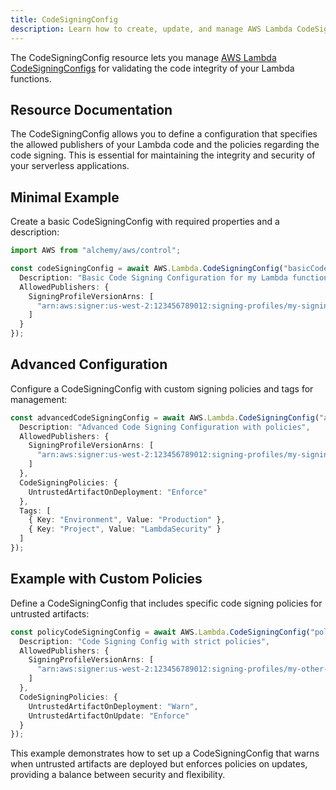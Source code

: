 ```yaml
---
title: CodeSigningConfig
description: Learn how to create, update, and manage AWS Lambda CodeSigningConfigs using Alchemy Cloud Control.
---
```


The CodeSigningConfig resource lets you manage [AWS Lambda CodeSigningConfigs](https://docs.aws.amazon.com/lambda/latest/userguide/) for validating the code integrity of your Lambda functions.

## Resource Documentation

The CodeSigningConfig allows you to define a configuration that specifies the allowed publishers of your Lambda code and the policies regarding the code signing. This is essential for maintaining the integrity and security of your serverless applications.

## Minimal Example

Create a basic CodeSigningConfig with required properties and a description:

```ts
import AWS from "alchemy/aws/control";

const codeSigningConfig = await AWS.Lambda.CodeSigningConfig("basicCodeSigningConfig", {
  Description: "Basic Code Signing Configuration for my Lambda functions",
  AllowedPublishers: {
    SigningProfileVersionArns: [
      "arn:aws:signer:us-west-2:123456789012:signing-profiles/my-signing-profile"
    ]
  }
});
```

## Advanced Configuration

Configure a CodeSigningConfig with custom signing policies and tags for management:

```ts
const advancedCodeSigningConfig = await AWS.Lambda.CodeSigningConfig("advancedCodeSigningConfig", {
  Description: "Advanced Code Signing Configuration with policies",
  AllowedPublishers: {
    SigningProfileVersionArns: [
      "arn:aws:signer:us-west-2:123456789012:signing-profiles/my-signing-profile"
    ]
  },
  CodeSigningPolicies: {
    UntrustedArtifactOnDeployment: "Enforce"
  },
  Tags: [
    { Key: "Environment", Value: "Production" },
    { Key: "Project", Value: "LambdaSecurity" }
  ]
});
```

## Example with Custom Policies

Define a CodeSigningConfig that includes specific code signing policies for untrusted artifacts:

```ts
const policyCodeSigningConfig = await AWS.Lambda.CodeSigningConfig("policyCodeSigningConfig", {
  Description: "Code Signing Config with strict policies",
  AllowedPublishers: {
    SigningProfileVersionArns: [
      "arn:aws:signer:us-west-2:123456789012:signing-profiles/my-other-signing-profile"
    ]
  },
  CodeSigningPolicies: {
    UntrustedArtifactOnDeployment: "Warn",
    UntrustedArtifactOnUpdate: "Enforce"
  }
});
```

This example demonstrates how to set up a CodeSigningConfig that warns when untrusted artifacts are deployed but enforces policies on updates, providing a balance between security and flexibility.